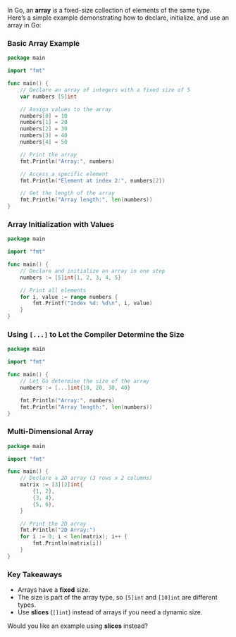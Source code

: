 In Go, an **array** is a fixed-size collection of elements of the same type. Here’s a simple example demonstrating how to declare, initialize, and use an array in Go:

### **Basic Array Example**
```go
package main

import "fmt"

func main() {
    // Declare an array of integers with a fixed size of 5
    var numbers [5]int

    // Assign values to the array
    numbers[0] = 10
    numbers[1] = 20
    numbers[2] = 30
    numbers[3] = 40
    numbers[4] = 50

    // Print the array
    fmt.Println("Array:", numbers)

    // Access a specific element
    fmt.Println("Element at index 2:", numbers[2])

    // Get the length of the array
    fmt.Println("Array length:", len(numbers))
}
```

### **Array Initialization with Values**
```go
package main

import "fmt"

func main() {
    // Declare and initialize an array in one step
    numbers := [5]int{1, 2, 3, 4, 5}

    // Print all elements
    for i, value := range numbers {
        fmt.Printf("Index %d: %d\n", i, value)
    }
}
```

### **Using `[...]` to Let the Compiler Determine the Size**
```go
package main

import "fmt"

func main() {
    // Let Go determine the size of the array
    numbers := [...]int{10, 20, 30, 40}

    fmt.Println("Array:", numbers)
    fmt.Println("Array length:", len(numbers))
}
```

### **Multi-Dimensional Array**
```go
package main

import "fmt"

func main() {
    // Declare a 2D array (3 rows x 2 columns)
    matrix := [3][2]int{
        {1, 2},
        {3, 4},
        {5, 6},
    }

    // Print the 2D array
    fmt.Println("2D Array:")
    for i := 0; i < len(matrix); i++ {
        fmt.Println(matrix[i])
    }
}
```

### **Key Takeaways**
- Arrays have a **fixed** size.
- The size is part of the array type, so `[5]int` and `[10]int` are different types.
- Use **slices** (`[]int`) instead of arrays if you need a dynamic size.

Would you like an example using **slices** instead?
